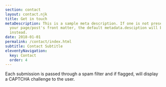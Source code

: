 ```yaml
---
section: contact
layout: contact.njk
title: Get in touch
metaDescription: This is a sample meta description. If one is not present in
  your page/post's front matter, the default metadata.desciption will be used
  instead.
date: 2018-01-01
permalink: /contact/index.html
subtitle: Contact Subtitle
eleventyNavigation:
  key: Contact
  order: 4
---
```

Each submission is passed through a spam filter and
if flagged, will display a CAPTCHA challenge to the user.